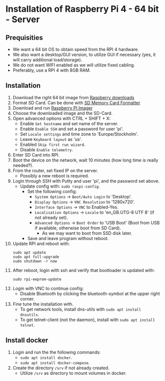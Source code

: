 # Installation of Raspberry Pi 4 - 64 bit - Server

## Prequisities

- We want a 64 bit OS to obtain speed from the RPI 4 hardware.
- We also want a desktop/GUI version, to utilize GUI if necessary (yes, it will carry additional load/storage).
- We do not want WIFI enabled as we will utilize fixed cabling.
- Preferably, use a RPI 4 with 8GB RAM.

## Installation

1. Download the right 64 bit image from [Raspberry downloads](https://downloads.raspberrypi.org/raspios_arm64)
2. Format SD Card. Can be done with [SD Memory Card Formatter](https://www.sdcard.org/downloads/formatter/)
3. Download and run [Raspberry PI Imager](https://www.raspberrypi.com/software/)
4. Choose the downloaded image and the SD-Card.
5. Open advanced options with CTRL + SHIFT + X:
   - Enable `Set hostname` and set name of the server.
   - Enable `Enable SSH` and set a password for user 'pi'.
   - Set `Locale settings` and time zone to 'Europe/Stockholm'.
   - Leave `Keyboard layout` as 'us'.
   - Enabled `Skip first run wizard`.
   - Disable `Enable telemetry`.
6. Enter SD Card into RPI.
7. Boot the device on the network, wait 10 minutes (how long time is really needed?).
8. From the router, set fixed IP on the server.
   - Possibly a new reboot is required.
9. Login through SSH with Putty and user 'pi', and the password set above.
   - Update config with: `sudo raspi-config`.
     - Set the following config:
       - `System Options` -> `Boot/Auto Login` to 'Desktop'.
       - `Display Options` -> `VNC Resolution` to '1280x720'.
       - `Interface Options` -> `VNC` to Enabled-Yes.
       - `Localisation Options` -> `Locale` to 'en_GB.UTG-8 UTF 8' (if not already set).
       - `Advanced Options` -> `Boot Order` to 'USB Boot' (Boot from USB if available, otherwise boot from SD Card).
         - As we may want to boot from SSD disk later.
     - Save and leave program without reboot.
10. Update RPI and reboot with:
    ```shell
    sudo apt update
    sudo apt full-upgrade
    sudo shutdown -r now
    ```
11. After reboot, login with ssh and verify that bootloader is updated with:
    ```shell
    sudo rpi-eeprom-update
    ```
12. Login with VNC to continue config:
    - Disable Bluetooth by clicking the bluetooth-symbol at the upper right corner.
13. Fine tune the installation with.
    - To get network tools, install dns-utils with `sudo apt install dnsutils`.
    - To get telnet-client (not the daemon), install with `sudo apt install telnet`.

## Install docker

1. Login and run the the following commands:
   - `sudo apt install docker`.
   - `sudo apt install docker-compose`.
2. Create the directory `/srv` if not already created.
   - Utilize `/srv` as directory to mount volumes in docker.
